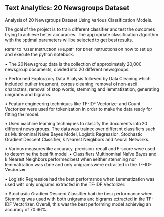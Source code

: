 Text Analytics: 20 Newsgroups Dataset
----------------

Analysis of 20 Newsgroups Dataset Using Various Classification Models.

The goal of the project is to train different classifier and test the outcomes trying to achieve better accuracies. The appropriate classification algorithm with the optimal parameters will be selected to get best results. 

Refer to "User Instruction File.pdf" for brief instructions on how to set up and execute the python notebook.

• The 20 Newsgroup data is the collection of approximately 20,000 newsgroup documents, divided into 20 different newsgroups.
 
• Performed Exploratory Data Analysis followed by Data Cleaning which included, outlier treatment, corpus cleaning, removal of non-ascii characters, removal of stop words, stemming and lemmatization, generating unigrams and bigrams.

• Feature engineering techniques like TF-IDF Vectorizer and Count Vectorizer were used for tokenization in order to make the data ready for fitting the model.

• Used machine learning techniques to classify the documents into 20 different news groups. The data was trained over different classifiers such as Multinominal Naïve Bayes Model, Logistic Regression, Stochastic Gradient Descent Classifier, k Nearest Neighbors and Neural Networks.

• Various measures like accuracy, precision, recall and F-score were used to determine the best fit model.
• Classifiers Multinominal Naïve Bayes and k Nearest Neighbors performed best when neither stemming nor lemmatization was done and only unigrams were extracted in the TF-IDF Vectorizer.

• Logistic Regression had the best performance when Lemmatization was used with only unigrams extracted in the TF-IDF Vectorizer.

• Stochastic Gradient Descent Classifier had the best performance when Stemming was used with both unigrams and bigrams extracted in the TF-IDF Vectorizer.  Overall, this was the best performing model achieving an accuracy of 70.66%. 